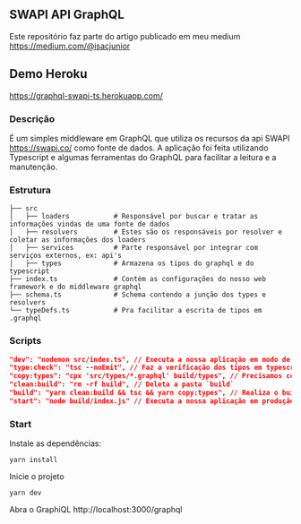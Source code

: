 ## SWAPI API GraphQL

Este repositório faz parte do artigo publicado em meu medium https://medium.com/@isacjunior

## Demo Heroku

https://graphql-swapi-ts.herokuapp.com/

### Descrição

É um simples middleware em GraphQL que utiliza os recursos da api SWAPI https://swapi.co/ como fonte de dados. A aplicação foi feita utilizando Typescript e algumas ferramentas do GraphQL para facilitar a leitura e a manutenção.

### Estrutura
```
├── src
│   ├── loaders           # Responsável por buscar e tratar as informações vindas de uma fonte de dados
│   ├── resolvers         # Estes são os responsáveis por resolver e coletar as informações dos loaders
│   ├── services          # Parte responsável por integrar com serviços externos, ex: api's
│   ├── types             # Armazena os tipos do graphql e do typescript
├── index.ts              # Contém as configurações do nosso web framework e do middleware graphql
├── schema.ts             # Schema contendo a junção dos types e resolvers
└── typeDefs.ts           # Pra facilitar a escrita de tipos em .graphql
```

### Scripts

```json
"dev": "nodemon src/index.ts", // Executa a nossa aplicação em modo de desenvolvimento
"type:check": "tsc --noEmit", // Faz a verificação dos tipos em typescript
"copy:types": "cpx 'src/types/*.graphql' build/types", // Precisamos copiar nossos arquivos .graphql ao buildar
"clean:build": "rm -rf build", // Deleta a pasta `build`
"build": "yarn clean:build && tsc && yarn copy:types", // Realiza o build da nossa aplicação em `build`
"start": "node build/index.js" // Executa a nossa aplicação em produção
```

### Start
Instale as dependências:
```shell
yarn install
```

Inicie o projeto
```shell
yarn dev
```

Abra o GraphiQL
http://localhost:3000/graphql